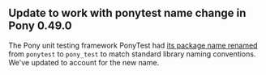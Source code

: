 ## Update to work with ponytest name change in Pony 0.49.0

The Pony unit testing framework PonyTest had [its package name renamed](https://github.com/ponylang/ponyc/pull/4032) from `ponytest` to `pony_test` to match standard library naming conventions. We've updated to account for the new name.
